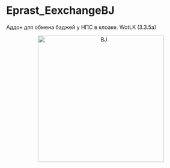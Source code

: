 # Eprast_EexchangeBJ
Аддон для обмена баджей у НПС в клоаке. WotLK (3.3.5a)

<p align="center">
   <img src="https://i.ibb.co/Lt8CbL8/Screenshot-2.jpg" width="336" title="BJ">
 </p>
